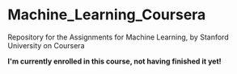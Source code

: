 Machine_Learning_Coursera
=========================

Repository for the Assignments for Machine Learning, by Stanford University on Coursera

**I'm currently enrolled in this course, not having finished it yet!**
